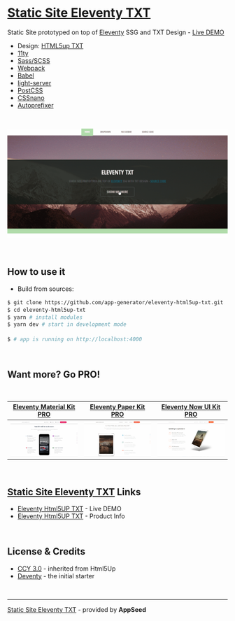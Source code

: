 # [Static Site Eleventy TXT](https://appseed.us/static-site/eleventy-html5up-txt)

Static Site prototyped on top of [Eleventy](https://www.11ty.io/) SSG and TXT Design - [Live DEMO](https://eleventy-html5up-txt.appseed.us) 

- Design: [HTML5up TXT](https://html5up.net/txt)
- [11ty](https://www.11ty.io/)
- [Sass/SCSS](https://github.com/sass/node-sass)
- [Webpack](https://webpack.js.org/)
- [Babel](https://babeljs.io/)
- [light-server](https://github.com/txchen/light-server)
- [PostCSS](https://postcss.org/)
- [CSSnano](https://cssnano.co/)
- [Autoprefixer](https://github.com/postcss/autoprefixer)

<br />

![Eleventy Html5UP TXT - Gif animated intro.](https://github.com/app-generator/static/blob/master/products/eleventy-html5up-txt-intro.gif?raw=true)

<br />

## How to use it

- Build from sources:

```bash
$ git clone https://github.com/app-generator/eleventy-html5up-txt.git
$ cd eleventy-html5up-txt
$ yarn # install modules
$ yarn dev # start in development mode

$ # app is running on http://localhost:4000
```

<br />

## Want more? Go PRO!

<br />

| [Eleventy Material Kit PRO](https://appseed.us/static-site/eleventy-material-kit-pro) | [Eleventy Paper Kit PRO](https://appseed.us/static-site/eleventy-paper-kit-pro) | [Eleventy Now UI Kit PRO](https://appseed.us/static-site/eleventy-now-ui-kit-pro) |
| --- | --- | --- |
| [![Eleventy Material Kit PRO](https://raw.githubusercontent.com/app-generator/static/master/products/eleventy-material-kit-pro-intro.gif)](https://appseed.us/static-site/eleventy-material-kit-pro)  | [![Eleventy Paper Kit PRO](https://raw.githubusercontent.com/app-generator/static/master/products/eleventy-paper-kit-pro-intro.gif)](https://appseed.us/static-site/eleventy-paper-kit-pro) | [![Eleventy Now UI Kit PRO](https://raw.githubusercontent.com/app-generator/static/master/products/eleventy-now-ui-kit-pro-intro.gif)](https://appseed.us/static-site/eleventy-now-ui-kit-pro)

<br />

## [Static Site Eleventy TXT](https://appseed.us/static-site/eleventy-html5up-txt) Links

- [Eleventy Html5UP TXT](https://eleventy-html5up-txt.appseed.us) - Live DEMO
- [Eleventy Html5UP TXT](https://appseed.us/static-site/eleventy-html5up-txt) - Product Info

<br />

## License & Credits

- [CCY 3.0](https://html5up.net/license) - inherited from Html5Up
- [Deventy](https://github.com/ianrose/deventy) - the initial starter

<br />

---
[Static Site Eleventy TXT](https://appseed.us/static-site/eleventy-html5up-txt) - provided by **AppSeed**
